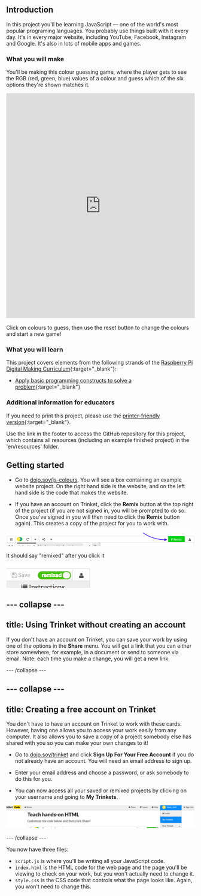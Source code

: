 ## Introduction

In this project you'll be learning JavaScript — one of the world's most popular programing languages. You probably use things built with it every day. It's in every major website, including YouTube, Facebook, Instagram and Google. It's also in lots of mobile apps and games.

### What you will make

You'll be making this colour guessing game, where the player gets to see the RGB (red, green, blue) values of a colour and guess which of the six options they're shown matches it.

<div class="app-preview">
  <iframe src="https://trinket.io/embed/html/b9aa708319?outputOnly=true" width="100%" height="600" frameborder="0" marginwidth="0" marginheight="0" allowfullscreen></iframe>
</div>

Click on colours to guess, then use the reset button to change the colours and start a new game!

### What you will learn

This project covers elements from the following strands of the [Raspberry Pi Digital Making Curriculum](http://rpf.io/curriculum){:target="_blank"}:

+ [Apply basic programming constructs to solve a problem](https://curriculum.raspberrypi.org/programming/builder/){:target="_blank"}

### Additional information for educators

If you need to print this project, please use the [printer-friendly version](https://projects.raspberrypi.org/en/projects/cd-beginner-javascript-sushi/print){:target="_blank"}.

Use the link in the footer to access the GitHub repository for this project, which contains all resources (including an example finished project) in the 'en/resources' folder.


## Getting started

+ Go to [dojo.soy/js-colours](http://dojo.soy/js-colours). You will see a box containing an example website project. On the right hand side is the website, and on the left hand side is the code that makes the website.

+ If you have an account on Trinket, click the **Remix** button at the top right of the project \(if you are not signed in, you will be prompted to do so. Once you've signed in you will then need to click the **Remix** button again\). This creates a copy of the project for you to work with. 

![Remix button](images/tktRemixButtonArrow.png)

It should say "remixed" after you click it
  
![Button now says "remixed"](images/tktRemixedSmall.png)

--- collapse ---
---
title: Using Trinket without creating an account
---

If you don't have an account on Trinket, you can save your work by using one of the options in the **Share** menu. You will get a link that you can either store somewhere, for example, in a document or send to someone via email.
Note: each time you make a change, you will get a new link.

--- /collapse ---

--- collapse ---
---
title: Creating a free account on Trinket
---

You don't have to have an account on Trinket to work with these cards.
However, having one allows you to access your work easily from any computer. It also allows you to save a copy of a project somebody else has shared with you so you can make your own changes to it!

+ Go to [dojo.soy/trinket](http://dojo.soy/trinket) and click **Sign Up For Your Free Account** if you do not already have an account. You will need an email address to sign up. 

+ Enter your email address and choose a password, or ask somebody to do this for you.

+ You can now access all your saved or remixed projects by clicking on your username and going to **My Trinkets**.

!["My Trinkets" menu item](images/MyTrinketsMenuWide.png)

--- /collapse ---

You now have three files:
 - `script.js` is where you'll be writing all your JavaScript code.
 - `index.html` is the HTML code for the web page and the page you'll be viewing to check on your work, but you won't actually need to change it.
 - `style.css` is the CSS code that controls what the page looks like. Again, you won't need to change this.
